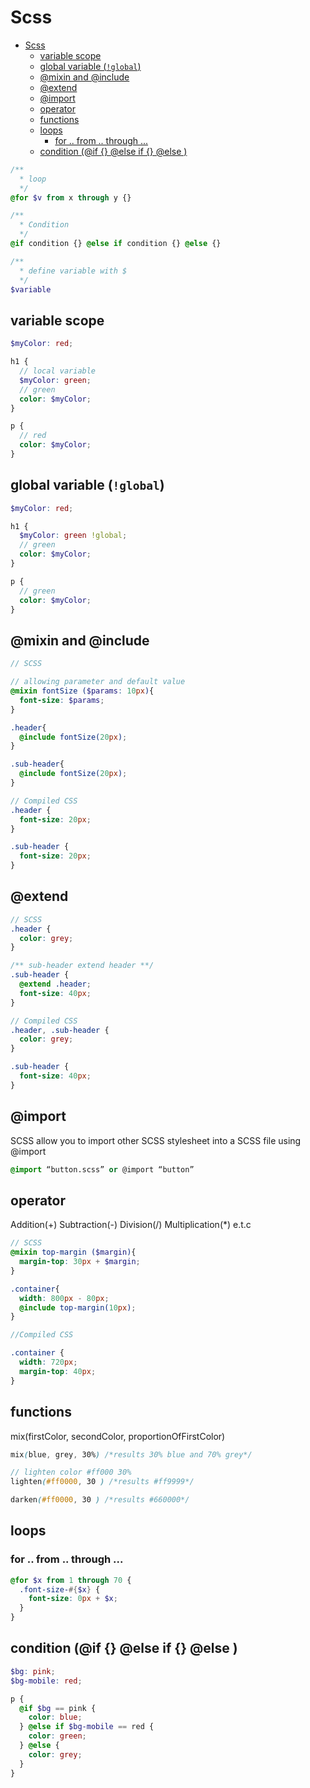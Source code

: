 # Scss

- [Scss](#scss)
  - [variable scope](#variable-scope)
  - [global variable (`!global`)](#global-variable-global)
  - [@mixin and @include](#mixin-and-include)
  - [@extend](#extend)
  - [@import](#import)
  - [operator](#operator)
  - [functions](#functions)
  - [loops](#loops)
    - [for .. from .. through ...](#for--from--through-)
  - [condition (@if {} @else if {} @else )](#condition-if--else-if--else-)
```scss
/**
  * loop 
  */
@for $v from x through y {}

/**
  * Condition
  */
@if condition {} @else if condition {} @else {}

/**
  * define variable with $
  */
$variable
```

## variable scope

```scss
$myColor: red;

h1 {
  // local variable
  $myColor: green;
  // green
  color: $myColor;
}

p {
  // red
  color: $myColor;
}
```

## global variable (`!global`)

```scss
$myColor: red;

h1 {
  $myColor: green !global;
  // green
  color: $myColor;
}

p {
  // green
  color: $myColor;
}
```

## @mixin and @include

```scss
// SCSS 

// allowing parameter and default value
@mixin fontSize ($params: 10px){
  font-size: $params;
}

.header{
  @include fontSize(20px);
}

.sub-header{
  @include fontSize(20px);
}

// Compiled CSS
.header {
  font-size: 20px;
}

.sub-header {
  font-size: 20px;
}

```

## @extend

```scss
// SCSS
.header {
  color: grey;
}

/** sub-header extend header **/
.sub-header {
  @extend .header;
  font-size: 40px;
}

// Compiled CSS
.header, .sub-header {
  color: grey;
}

.sub-header {
  font-size: 40px;
}
```


## @import 

SCSS allow you to import other SCSS stylesheet into a SCSS file using @import

```scss
@import “button.scss” or @import “button”
```

## operator 

Addition(+)
Subtraction(-)
Division(/)
Multiplication(*) e.t.c
```scss
// SCSS
@mixin top-margin ($margin){
  margin-top: 30px + $margin;
}

.container{
  width: 800px - 80px;
  @include top-margin(10px);
}

//Compiled CSS

.container {
  width: 720px;
  margin-top: 40px;
}
```

## functions

mix(firstColor, secondColor, proportionOfFirstColor)

```scss
mix(blue, grey, 30%) /*results 30% blue and 70% grey*/

// lighten color #ff000 30%
lighten(#ff0000, 30 ) /*results #ff9999*/

darken(#ff0000, 30 ) /*results #660000*/
```

## loops

### for .. from .. through ...

```scss
@for $x from 1 through 70 {
  .font-size-#{$x} {
    font-size: 0px + $x;
  }
}
```

## condition (@if {} @else if {} @else )


```scss
$bg: pink;
$bg-mobile: red;

p {
  @if $bg == pink {
    color: blue;
  } @else if $bg-mobile == red {
    color: green;
  } @else {
    color: grey;
  }
}
```